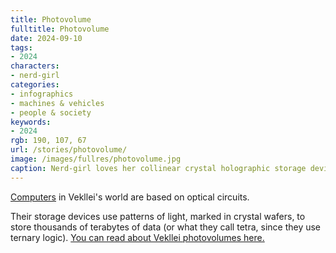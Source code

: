 ```yaml
---
title: Photovolume
fulltitle: Photovolume
date: 2024-09-10
tags:
- 2024
characters:
- nerd-girl
categories:
- infographics
- machines & vehicles
- people & society
keywords:
- 2024
rgb: 190, 107, 67
url: /stories/photovolume/
image: /images/fullres/photovolume.jpg
caption: Nerd-girl loves her collinear crystal holographic storage device.
---
```

[Computers](/computers/) in Vekllei's world are based on optical circuits.

Their storage devices use patterns of light, marked in crystal wafers, to store thousands of terabytes of data (or what they call tetra, since they use ternary logic). [You can read about Vekllei photovolumes here.](/photovolumes/)